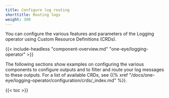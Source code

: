 ```yaml
---
title: Configure log routing
shorttitle: Routing logs
weight: 300
---
```


You can configure the various features and parameters of the Logging operator using Custom Resource Definitions (CRDs).

{{< include-headless "component-overview.md" "one-eye/logging-operator" >}}

The following sections show examples on configuring the various components to configure outputs and to filter and route your log messages to these outputs. For a list of available CRDs, see {{% xref "/docs/one-eye/logging-operator/configuration/crds/_index.md" %}}.

{{< toc >}}
